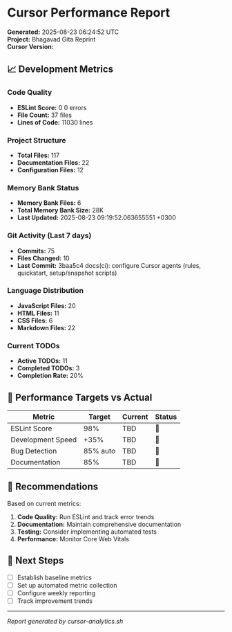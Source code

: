 # Cursor Performance Report

**Generated:** 2025-08-23 06:24:52 UTC  
**Project:** Bhagavad Gita Reprint  
**Cursor Version:** 

## 📈 Development Metrics

### Code Quality
- **ESLint Score:** 0
0 errors
- **File Count:** 37 files
- **Lines of Code:** 11030 lines

### Project Structure
- **Total Files:** 117
- **Documentation Files:** 22
- **Configuration Files:** 12

### Memory Bank Status
- **Memory Bank Files:** 6
- **Total Memory Bank Size:** 28K
- **Last Updated:** 2025-08-23 09:19:52.063655551 +0300

### Git Activity (Last 7 days)
- **Commits:** 75
- **Files Changed:** 10
- **Last Commit:** 3baa5c4 docs(ci): configure Cursor agents (rules, quickstart, setup/snapshot scripts)

### Language Distribution
- **JavaScript Files:** 20
- **HTML Files:** 11
- **CSS Files:** 6
- **Markdown Files:** 22

### Current TODOs
- **Active TODOs:** 11
- **Completed TODOs:** 3
- **Completion Rate:** 20%

## 🎯 Performance Targets vs Actual

| Metric | Target | Current | Status |
|--------|--------|---------|--------|
| ESLint Score | 98% | TBD | 🔄 |
| Development Speed | +35% | TBD | 🔄 |
| Bug Detection | 85% auto | TBD | 🔄 |
| Documentation | 85% | TBD | 🔄 |

## 📝 Recommendations

Based on current metrics:

1. **Code Quality:** Run ESLint and track error trends
2. **Documentation:** Maintain comprehensive documentation
3. **Testing:** Consider implementing automated tests
4. **Performance:** Monitor Core Web Vitals

## 🔮 Next Steps

- [ ] Establish baseline metrics
- [ ] Set up automated metric collection  
- [ ] Configure weekly reporting
- [ ] Track improvement trends

---
*Report generated by cursor-analytics.sh*

